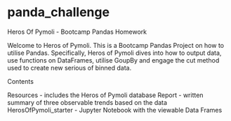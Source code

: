 # panda_challenge
Heros Of Pymoli - Bootcamp Pandas Homework

Welcome to Heros of Pymoli. This is a Bootcamp Pandas Project on how to utilise Pandas. Specifically, Heros of Pymoli dives into how to output data, use functions on DataFrames, utilise GoupBy and engage the cut method used to create new serious of binned data.


Contents

Resources - includes the Heros of Pymoli database
Report - written summary of three observable trends based on the data
HerosOfPymoli_starter - Jupyter Notebook with the viewable Data Frames
